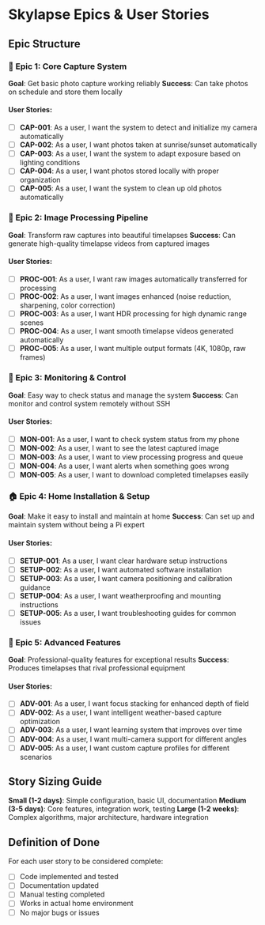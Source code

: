# Skylapse Epics & User Stories

## Epic Structure

### 🎯 Epic 1: Core Capture System
**Goal**: Get basic photo capture working reliably
**Success**: Can take photos on schedule and store them locally

#### User Stories:
- [ ] **CAP-001**: As a user, I want the system to detect and initialize my camera automatically
- [ ] **CAP-002**: As a user, I want photos taken at sunrise/sunset automatically  
- [ ] **CAP-003**: As a user, I want the system to adapt exposure based on lighting conditions
- [ ] **CAP-004**: As a user, I want photos stored locally with proper organization
- [ ] **CAP-005**: As a user, I want the system to clean up old photos automatically

### 🔄 Epic 2: Image Processing Pipeline  
**Goal**: Transform raw captures into beautiful timelapses
**Success**: Can generate high-quality timelapse videos from captured images

#### User Stories:
- [ ] **PROC-001**: As a user, I want raw images automatically transferred for processing
- [ ] **PROC-002**: As a user, I want images enhanced (noise reduction, sharpening, color correction)
- [ ] **PROC-003**: As a user, I want HDR processing for high dynamic range scenes
- [ ] **PROC-004**: As a user, I want smooth timelapse videos generated automatically
- [ ] **PROC-005**: As a user, I want multiple output formats (4K, 1080p, raw frames)

### 📱 Epic 3: Monitoring & Control
**Goal**: Easy way to check status and manage the system
**Success**: Can monitor and control system remotely without SSH

#### User Stories:
- [ ] **MON-001**: As a user, I want to check system status from my phone
- [ ] **MON-002**: As a user, I want to see the latest captured image
- [ ] **MON-003**: As a user, I want to view processing progress and queue
- [ ] **MON-004**: As a user, I want alerts when something goes wrong
- [ ] **MON-005**: As a user, I want to download completed timelapses easily

### 🏠 Epic 4: Home Installation & Setup
**Goal**: Make it easy to install and maintain at home
**Success**: Can set up and maintain system without being a Pi expert

#### User Stories:
- [ ] **SETUP-001**: As a user, I want clear hardware setup instructions
- [ ] **SETUP-002**: As a user, I want automated software installation
- [ ] **SETUP-003**: As a user, I want camera positioning and calibration guidance
- [ ] **SETUP-004**: As a user, I want weatherproofing and mounting instructions
- [ ] **SETUP-005**: As a user, I want troubleshooting guides for common issues

### 🌟 Epic 5: Advanced Features
**Goal**: Professional-quality features for exceptional results
**Success**: Produces timelapses that rival professional equipment

#### User Stories:
- [ ] **ADV-001**: As a user, I want focus stacking for enhanced depth of field
- [ ] **ADV-002**: As a user, I want intelligent weather-based capture optimization
- [ ] **ADV-003**: As a user, I want learning system that improves over time
- [ ] **ADV-004**: As a user, I want multi-camera support for different angles
- [ ] **ADV-005**: As a user, I want custom capture profiles for different scenarios

## Story Sizing Guide

**Small (1-2 days)**: Simple configuration, basic UI, documentation
**Medium (3-5 days)**: Core features, integration work, testing
**Large (1-2 weeks)**: Complex algorithms, major architecture, hardware integration

## Definition of Done

For each user story to be considered complete:
- [ ] Code implemented and tested
- [ ] Documentation updated
- [ ] Manual testing completed
- [ ] Works in actual home environment
- [ ] No major bugs or issues
